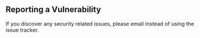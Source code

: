 ## Reporting a Vulnerability

If you discover any security related issues, please email <email> instead of using the issue tracker.
